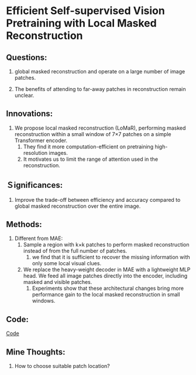 # Efficient Self-supervised Vision Pretraining with Local Masked Reconstruction


## Questions:
1. global masked reconstruction and operate on a large number of image patches.
<!-- 1. The global masked reconstruction mechanism in current generative self-supervised methods like MAE and BEiT is computationally demanding. -->
2. The benefits of attending to far-away patches in reconstruction
remain unclear.

## Innovations:
1. We propose local masked reconstruction (LoMaR), performing masked reconstruction within a small window of 7×7 patches on a simple Transformer encoder.
   1. They find it more computation-efficient on pretraining high-resolution images.
   2. It motivates us to limit the range of attention used in the reconstruction.

## Ｓignificances:
1. Improve the trade-off between efficiency and accuracy compared to global masked reconstruction over the entire image.


## Methods:
1. Different from MAE:
   1. Sample a region with k×k patches to perform masked reconstruction instead of from the full number of patches.
      1. we find that it is sufficient to recover the missing information with only some local visual clues.
   2. We replace the heavy-weight decoder in MAE with a lightweight MLP head. We feed all image patches directly into the encoder, including masked and visible patches.
      1. Experiments show that these architectural changes bring more performance gain to the local masked reconstruction in small windows.



## Code:
[Code](https://github.com/junchen14/LoMaR)


## Mine Thoughts:
1. How to choose suitable patch location? 
